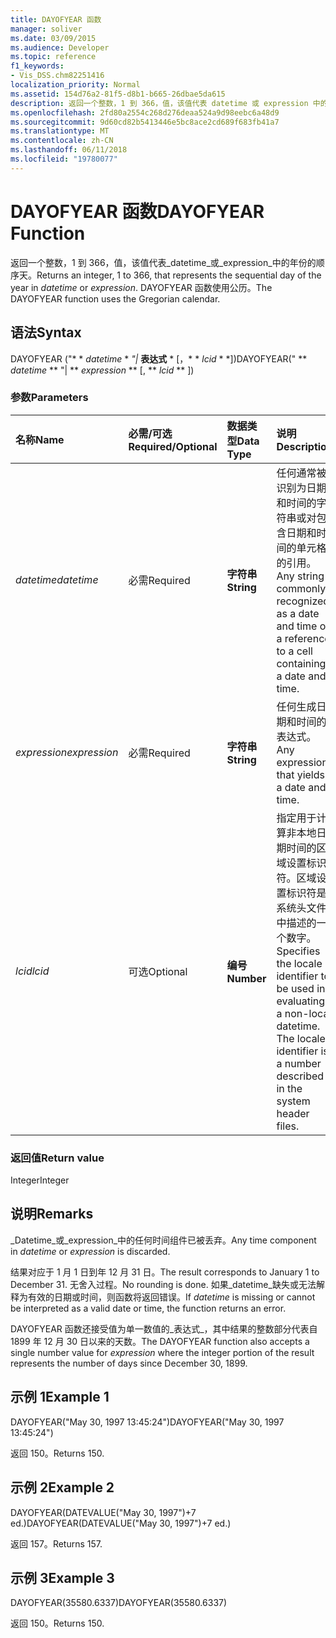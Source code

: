 ```yaml
---
title: DAYOFYEAR 函数
manager: soliver
ms.date: 03/09/2015
ms.audience: Developer
ms.topic: reference
f1_keywords:
- Vis_DSS.chm82251416
localization_priority: Normal
ms.assetid: 154d76a2-81f5-d8b1-b665-26dbae5da615
description: 返回一个整数，1 到 366，值，该值代表 datetime 或 expression 中的年份的顺序天。 DAYOFYEAR 函数使用公历。
ms.openlocfilehash: 2fd80a2554c268d276deaa524a9d98eebc6a48d9
ms.sourcegitcommit: 9d60cd82b5413446e5bc8ace2cd689f683fb41a7
ms.translationtype: MT
ms.contentlocale: zh-CN
ms.lasthandoff: 06/11/2018
ms.locfileid: "19780077"
---
```

# <a name="dayofyear-function"></a><span data-ttu-id="cc1b7-104">DAYOFYEAR 函数</span><span class="sxs-lookup"><span data-stu-id="cc1b7-104">DAYOFYEAR Function</span></span>

<span data-ttu-id="cc1b7-105">返回一个整数，1 到 366，值，该值代表_datetime_或_expression_中的年份的顺序天。</span><span class="sxs-lookup"><span data-stu-id="cc1b7-105">Returns an integer, 1 to 366, that represents the sequential day of the year in  _datetime_ or  _expression_.</span></span> <span data-ttu-id="cc1b7-106">DAYOFYEAR 函数使用公历。</span><span class="sxs-lookup"><span data-stu-id="cc1b7-106">The DAYOFYEAR function uses the Gregorian calendar.</span></span>
  
## <a name="syntax"></a><span data-ttu-id="cc1b7-107">语法</span><span class="sxs-lookup"><span data-stu-id="cc1b7-107">Syntax</span></span>

<span data-ttu-id="cc1b7-108">DAYOFYEAR ("* * *datetime* * *"|* **表达式** * [，* * *lcid* * *])</span><span class="sxs-lookup"><span data-stu-id="cc1b7-108">DAYOFYEAR(" ** *datetime* ** "| ** *expression* ** [, ** *lcid* ** ])</span></span> 
  
### <a name="parameters"></a><span data-ttu-id="cc1b7-109">参数</span><span class="sxs-lookup"><span data-stu-id="cc1b7-109">Parameters</span></span>

|<span data-ttu-id="cc1b7-110">**名称**</span><span class="sxs-lookup"><span data-stu-id="cc1b7-110">**Name**</span></span>|<span data-ttu-id="cc1b7-111">**必需/可选**</span><span class="sxs-lookup"><span data-stu-id="cc1b7-111">**Required/Optional**</span></span>|<span data-ttu-id="cc1b7-112">**数据类型**</span><span class="sxs-lookup"><span data-stu-id="cc1b7-112">**Data Type**</span></span>|<span data-ttu-id="cc1b7-113">**说明**</span><span class="sxs-lookup"><span data-stu-id="cc1b7-113">**Description**</span></span>|
|:-----|:-----|:-----|:-----|
| <span data-ttu-id="cc1b7-114">_datetime_</span><span class="sxs-lookup"><span data-stu-id="cc1b7-114">_datetime_</span></span> <br/> |<span data-ttu-id="cc1b7-115">必需</span><span class="sxs-lookup"><span data-stu-id="cc1b7-115">Required</span></span>  <br/> |<span data-ttu-id="cc1b7-116">**字符串**</span><span class="sxs-lookup"><span data-stu-id="cc1b7-116">**String**</span></span> <br/> |<span data-ttu-id="cc1b7-117">任何通常被识别为日期和时间的字符串或对包含日期和时间的单元格的引用。</span><span class="sxs-lookup"><span data-stu-id="cc1b7-117">Any string commonly recognized as a date and time or a reference to a cell containing a date and time.</span></span>  <br/> |
| <span data-ttu-id="cc1b7-118">_expression_</span><span class="sxs-lookup"><span data-stu-id="cc1b7-118">_expression_</span></span> <br/> |<span data-ttu-id="cc1b7-119">必需</span><span class="sxs-lookup"><span data-stu-id="cc1b7-119">Required</span></span>  <br/> |<span data-ttu-id="cc1b7-120">**字符串**</span><span class="sxs-lookup"><span data-stu-id="cc1b7-120">**String**</span></span> <br/> |<span data-ttu-id="cc1b7-121">任何生成日期和时间的表达式。</span><span class="sxs-lookup"><span data-stu-id="cc1b7-121">Any expression that yields a date and time.</span></span>  <br/> |
| <span data-ttu-id="cc1b7-122">_lcid_</span><span class="sxs-lookup"><span data-stu-id="cc1b7-122">_lcid_</span></span> <br/> |<span data-ttu-id="cc1b7-123">可选</span><span class="sxs-lookup"><span data-stu-id="cc1b7-123">Optional</span></span>  <br/> |<span data-ttu-id="cc1b7-124">**编号**</span><span class="sxs-lookup"><span data-stu-id="cc1b7-124">**Number**</span></span> <br/> |<span data-ttu-id="cc1b7-p103">指定用于计算非本地日期时间的区域设置标识符。区域设置标识符是系统头文件中描述的一个数字。</span><span class="sxs-lookup"><span data-stu-id="cc1b7-p103">Specifies the locale identifier to be used in evaluating a non-local datetime. The locale identifier is a number described in the system header files.</span></span>  <br/> |
   
### <a name="return-value"></a><span data-ttu-id="cc1b7-127">返回值</span><span class="sxs-lookup"><span data-stu-id="cc1b7-127">Return value</span></span>

<span data-ttu-id="cc1b7-128">Integer</span><span class="sxs-lookup"><span data-stu-id="cc1b7-128">Integer</span></span>
  
## <a name="remarks"></a><span data-ttu-id="cc1b7-129">说明</span><span class="sxs-lookup"><span data-stu-id="cc1b7-129">Remarks</span></span>

<span data-ttu-id="cc1b7-130">_Datetime_或_expression_中的任何时间组件已被丢弃。</span><span class="sxs-lookup"><span data-stu-id="cc1b7-130">Any time component in  _datetime_ or  _expression_ is discarded.</span></span> 
  
<span data-ttu-id="cc1b7-131">结果对应于 1 月 1 日到年 12 月 31 日。</span><span class="sxs-lookup"><span data-stu-id="cc1b7-131">The result corresponds to January 1 to December 31.</span></span> <span data-ttu-id="cc1b7-132">无舍入过程。</span><span class="sxs-lookup"><span data-stu-id="cc1b7-132">No rounding is done.</span></span> <span data-ttu-id="cc1b7-133">如果_datetime_缺失或无法解释为有效的日期或时间，则函数将返回错误。</span><span class="sxs-lookup"><span data-stu-id="cc1b7-133">If  _datetime_ is missing or cannot be interpreted as a valid date or time, the function returns an error.</span></span> 
  
<span data-ttu-id="cc1b7-134">DAYOFYEAR 函数还接受值为单一数值的_表达式_，其中结果的整数部分代表自 1899 年 12 月 30 日以来的天数。</span><span class="sxs-lookup"><span data-stu-id="cc1b7-134">The DAYOFYEAR function also accepts a single number value for  _expression_ where the integer portion of the result represents the number of days since December 30, 1899.</span></span> 
  
## <a name="example-1"></a><span data-ttu-id="cc1b7-135">示例 1</span><span class="sxs-lookup"><span data-stu-id="cc1b7-135">Example 1</span></span>

<span data-ttu-id="cc1b7-136">DAYOFYEAR("May 30, 1997 13:45:24")</span><span class="sxs-lookup"><span data-stu-id="cc1b7-136">DAYOFYEAR("May 30, 1997 13:45:24")</span></span>
  
<span data-ttu-id="cc1b7-137">返回 150。</span><span class="sxs-lookup"><span data-stu-id="cc1b7-137">Returns 150.</span></span>
  
## <a name="example-2"></a><span data-ttu-id="cc1b7-138">示例 2</span><span class="sxs-lookup"><span data-stu-id="cc1b7-138">Example 2</span></span>

<span data-ttu-id="cc1b7-139">DAYOFYEAR(DATEVALUE("May 30, 1997")+7 ed.)</span><span class="sxs-lookup"><span data-stu-id="cc1b7-139">DAYOFYEAR(DATEVALUE("May 30, 1997")+7 ed.)</span></span>
  
<span data-ttu-id="cc1b7-140">返回 157。</span><span class="sxs-lookup"><span data-stu-id="cc1b7-140">Returns 157.</span></span>
  
## <a name="example-3"></a><span data-ttu-id="cc1b7-141">示例 3</span><span class="sxs-lookup"><span data-stu-id="cc1b7-141">Example 3</span></span>

<span data-ttu-id="cc1b7-142">DAYOFYEAR(35580.6337)</span><span class="sxs-lookup"><span data-stu-id="cc1b7-142">DAYOFYEAR(35580.6337)</span></span>
  
<span data-ttu-id="cc1b7-143">返回 150。</span><span class="sxs-lookup"><span data-stu-id="cc1b7-143">Returns 150.</span></span>
  


